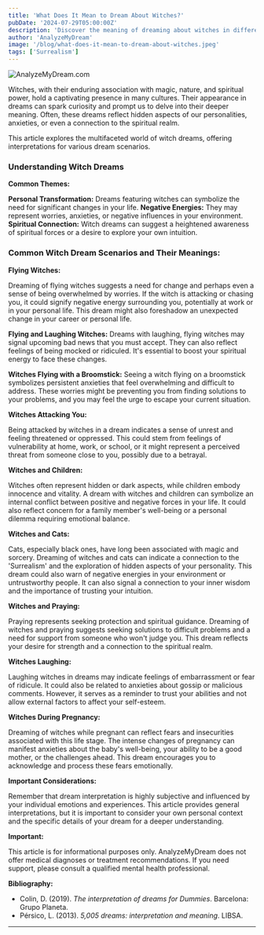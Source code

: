```yaml
---
title: 'What Does It Mean to Dream About Witches?'
pubDate: '2024-07-29T05:00:00Z'
description: 'Discover the meaning of dreaming about witches in different contexts, including witches flying, attacking, and more.'
author: 'AnalyzeMyDream'
image: '/blog/what-does-it-mean-to-dream-about-witches.jpeg'
tags: ['Surrealism']
---
```


![AnalyzeMyDream.com](/blog/what-does-it-mean-to-dream-about-witches.jpeg)


Witches, with their enduring association with magic, nature, and spiritual power, hold a captivating presence in many cultures. Their appearance in dreams can spark curiosity and prompt us to delve into their deeper meaning. Often, these dreams reflect hidden aspects of our personalities, anxieties, or even a connection to the spiritual realm. 

This article explores the multifaceted world of witch dreams, offering interpretations for various dream scenarios.

### Understanding Witch Dreams

**Common Themes:**

**Personal Transformation:** Dreams featuring witches can symbolize the need for significant changes in your life. 
**Negative Energies:** They may represent worries, anxieties, or negative influences in your environment.
**Spiritual Connection:** Witch dreams can suggest a heightened awareness of spiritual forces or a desire to explore your own intuition. 

### Common Witch Dream Scenarios and Their Meanings:

**Flying Witches:**

Dreaming of flying witches suggests a need for change and perhaps even a sense of being overwhelmed by worries. If the witch is attacking or chasing you, it could signify negative energy surrounding you, potentially at work or in your personal life. This dream might also foreshadow an unexpected change in your career or personal life. 

**Flying and Laughing Witches:**  Dreams with laughing, flying witches may signal upcoming bad news that you must accept. They can also reflect feelings of being mocked or ridiculed.  It's essential to boost your spiritual energy to face these changes.

**Witches Flying with a Broomstick:**  Seeing a witch flying on a broomstick symbolizes persistent anxieties that feel overwhelming and difficult to address. These worries might be preventing you from finding solutions to your problems, and you may feel the urge to escape your current situation.

**Witches Attacking You:**

Being attacked by witches in a dream indicates a sense of unrest and feeling threatened or oppressed. This could stem from feelings of vulnerability at home, work, or school, or it might represent a perceived threat from someone close to you, possibly due to a betrayal.

**Witches and Children:**

Witches often represent hidden or dark aspects, while children embody innocence and vitality. A dream with witches and children can symbolize an internal conflict between positive and negative forces in your life. It could also reflect concern for a family member's well-being or a personal dilemma requiring emotional balance.

**Witches and Cats:**

Cats, especially black ones, have long been associated with magic and sorcery. Dreaming of witches and cats can indicate a connection to the 'Surrealism' and the exploration of hidden aspects of your personality. This dream could also warn of negative energies in your environment or untrustworthy people. It can also signal a connection to your inner wisdom and the importance of trusting your intuition. 

**Witches and Praying:**

Praying represents seeking protection and spiritual guidance. Dreaming of witches and praying suggests seeking solutions to difficult problems and a need for support from someone who won't judge you. This dream reflects your desire for strength and a connection to the spiritual realm. 

**Witches Laughing:**

Laughing witches in dreams may indicate feelings of embarrassment or fear of ridicule. It could also be related to anxieties about gossip or malicious comments. However, it serves as a reminder to trust your abilities and not allow external factors to affect your self-esteem.

**Witches During Pregnancy:**

Dreaming of witches while pregnant can reflect fears and insecurities associated with this life stage. The intense changes of pregnancy can manifest anxieties about the baby's well-being, your ability to be a good mother, or the challenges ahead. This dream encourages you to acknowledge and process these fears emotionally. 

**Important Considerations:**

Remember that dream interpretation is highly subjective and influenced by your individual emotions and experiences.  This article provides general interpretations, but it is important to consider your own personal context and the specific details of your dream for a deeper understanding.

**Important:** 

This article is for informational purposes only. AnalyzeMyDream does not offer medical diagnoses or treatment recommendations. If you need support, please consult a qualified mental health professional. 

**Bibliography:**

* Colin, D. (2019). *The interpretation of dreams for Dummies*. Barcelona: Grupo Planeta.
* Pérsico, L. (2013). *5,005 dreams: interpretation and meaning*. LIBSA.

---